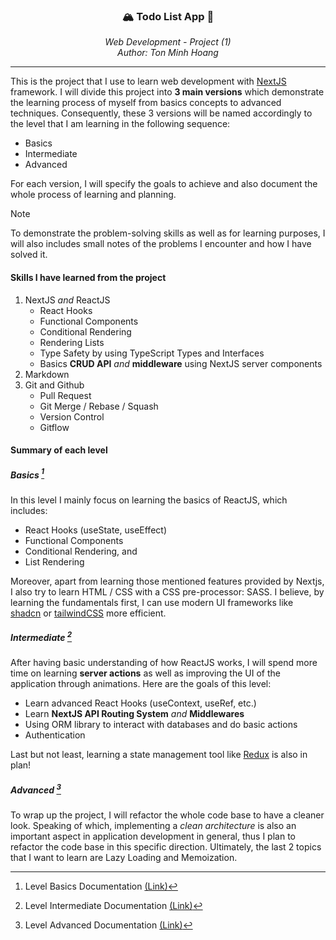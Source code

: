 <!-- Anchor for `back-to-top` buttons
-->

<a id="back-to-top"></a>

<!-- PROJECT INTRODUCTION
This part will introduce the project name and author. I also leave the type of
project - which is Web Development - to specify the learning area.
-->

<div align="center">
  <h3>🏔️ Todo List App 🚀</h3>
  <i>
    Web Development - Project (1) <br/>
    Author: Ton Minh Hoang
  </i>
</div>

---

This is the project that I use to learn web development with
[NextJS][NextJS-Link] framework. I will divide this project into **3 main versions**
which demonstrate the learning process of myself from basics concepts to
advanced techniques. Consequently, these 3 versions will be named accordingly
to the level that I am learning in the following sequence:

- Basics
- Intermediate
- Advanced

For each version, I will specify the goals to achieve and also document the
whole process of learning and planning.

> [!NOTE]
> To demonstrate the problem-solving skills as well as for learning purposes, I
> will also includes small notes of the problems I encounter and how I have
> solved it.

#### Skills I have learned from the project

1. NextJS _and_ ReactJS
   - React Hooks
   - Functional Components
   - Conditional Rendering
   - Rendering Lists
   - Type Safety by using TypeScript Types and Interfaces
   - Basics **CRUD API** _and_ **middleware** using NextJS server components
2. Markdown
3. Git and Github
   - Pull Request
   - Git Merge / Rebase / Squash
   - Version Control
   - Gitflow

#### Summary of each level

##### Basics [^1]

In this level I mainly focus on learning the basics of ReactJS, which includes:

- React Hooks (useState, useEffect)
- Functional Components
- Conditional Rendering, and
- List Rendering

Moreover, apart from learning those mentioned features provided by Nextjs, I
also try to learn HTML / CSS with a CSS pre-processor: SASS. I believe, by
learning the fundamentals first, I can use modern UI frameworks like [shadcn][Shadcn-Link]
or [tailwindCSS][tailwindCSS-Link] more efficient.

##### Intermediate [^2]

After having basic understanding of how ReactJS works, I will spend more time
on learning **server actions** as well as improving the UI of the application
through animations. Here are the goals of this level:

- Learn advanced React Hooks (useContext, useRef, etc.)
- Learn **NextJS API Routing System** _and_ **Middlewares**
- Using ORM library to interact with databases and do basic actions
- Authentication

Last but not least, learning a state management tool like [Redux][Redux-Link]
is also in plan!

##### Advanced [^3]

To wrap up the project, I will refactor the whole code base to have a cleaner
look. Speaking of which, implementing a _clean architecture_ is also an
important aspect in application development in general, thus I plan to refactor
the code base in this specific direction. Ultimately, the last 2 topics that I
want to learn are Lazy Loading and Memoization.

<!-- LINKS SECTION
This section will contain links for above mentioned web pages
-->

[NextJS-Link]: nextjs.org
[Shadcn-Link]: ui.shadcn.com
[tailwindCSS-Link]: tailwindcss.com
[Redux-Link]: redux.js.org

<!-- FOOTNOTES -->

[^1]: Level Basics Documentation [(Link)](./documents/BASICS.md)

[^2]: Level Intermediate Documentation [(Link)](./documents/INTERMEDIATE.md)

[^3]: Level Advanced Documentation [(Link)](./documents/ADVANCED.md)
